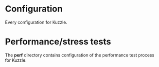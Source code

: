 # Configuration

Every configuration for Kuzzle.


# Performance/stress tests

The <b>perf</b> directory contains configuration of the performance test process for Kuzzle.
